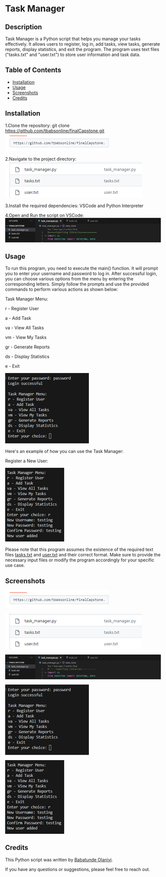 
#  Task Manager

## Description
Task Manager is a Python script that helps you manage your tasks effectively. It allows users to register, log in, add tasks, view tasks, generate reports, display statistics, and exit the program. The program uses text files ("tasks.txt" and "user.txt") to store user information and task data.


## Table of Contents
- [Installation](#installation)
- [Usage](#usage)
- [Screenshots](#screenshots)
- [Credits](#credits)
## Installation

1.Clone the repository: git clone https://github.com/tbabsonline/finalCapstone.git
![ Repository Screenshot](https://github.com/tbabsonline/finalCapstone/blob/master/screenshots/screenshot1.png)

2.Navigate to the project directory:
![Project Directory Files Screenshot](https://github.com/tbabsonline/finalCapstone/blob/master/screenshots/screenshot2.png)

3.Install the required dependencies: VSCode and Python Interpreter

4.Open and Run the script on VSCode:
![Directory Files on VSCode Screenshot](https://github.com/tbabsonline/finalCapstone/blob/master/screenshots/screenshot3.png)

## Usage
To run this program, you need to execute the main() function. It will prompt you to enter your username and password to log in. After successful login, you can choose various options from the menu by entering the corresponding letters. Simply follow the prompts and use the provided commands to perform various actions as shown below:

Task Manager Menu:

r - Register User

a - Add Task

va - View All Tasks

vm - View My Tasks

gr - Generate Reports

ds - Display Statistics

e - Exit

![Task Manager Menu Screenshot](https://github.com/tbabsonline/finalCapstone/blob/master/screenshots/screenshot4.png)

Here's an example of how you can use the Task Manager:

Register a New User:

![Register a New User Screenshot](https://github.com/tbabsonline/finalCapstone/blob/master/screenshots/screenshot5.png)

Please note that this program assumes the existence of the required text files [tasks.txt](https://github.com/tbabsonline/finalCapstone/blob/master/tasks.txt) and [user.txt](https://github.com/tbabsonline/finalCapstone/blob/master/user.txt) and their correct format. Make sure to provide the necessary input files or modify the program accordingly for your specific use case.
## Screenshots

![ Repository Screenshot](https://github.com/tbabsonline/finalCapstone/blob/master/screenshots/screenshot1.png)

![Project Directory Files Screenshot](https://github.com/tbabsonline/finalCapstone/blob/master/screenshots/screenshot2.png)

![Directory Files on VSCode Screenshot](https://github.com/tbabsonline/finalCapstone/blob/master/screenshots/screenshot3.png)

![Task Manager Menu Screenshot](https://github.com/tbabsonline/finalCapstone/blob/master/screenshots/screenshot4.png)

![Register a New User Screenshot](https://github.com/tbabsonline/finalCapstone/blob/master/screenshots/screenshot5.png)


## Credits
This Python script was written by [Babatunde Olaniyi](https://github.com/tbabsonline).

If you have any questions or suggestions, please feel free to reach out.
